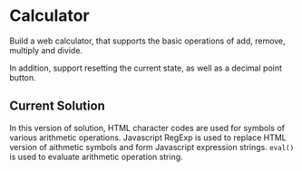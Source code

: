 # Calculator 
Build a web calculator, that supports the basic operations of add, remove, multiply and divide.

In addition, support resetting the current state, as well as a decimal point button.

## Current Solution
In this version of solution, HTML character codes are used for symbols of various arithmetic operations. Javascript RegExp is used to replace HTML version of aithmetic symbols and form Javascript expression strings. `eval()` is used to evaluate arithmetic operation string.
